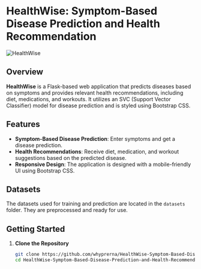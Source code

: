 # HealthWise: Symptom-Based Disease Prediction and Health Recommendation

![HealthWise](static/screen_recording.gif)

## Overview

**HealthWise** is a Flask-based web application that predicts diseases based on symptoms and provides relevant health recommendations, including diet, medications, and workouts. It utilizes an SVC (Support Vector Classifier) model for disease prediction and is styled using Bootstrap CSS.

## Features

- **Symptom-Based Disease Prediction**: Enter symptoms and get a disease prediction.
- **Health Recommendations**: Receive diet, medication, and workout suggestions based on the predicted disease.
- **Responsive Design**: The application is designed with a mobile-friendly UI using Bootstrap CSS.

## Datasets

The datasets used for training and prediction are located in the `datasets` folder. They are preprocessed and ready for use.

## Getting Started

1. **Clone the Repository**
   ```bash
   git clone https://github.com/whyprerna/HealthWise-Symptom-Based-Disease-Prediction-and-Health-Recommendation.git
   cd HealthWise-Symptom-Based-Disease-Prediction-and-Health-Recommendation
